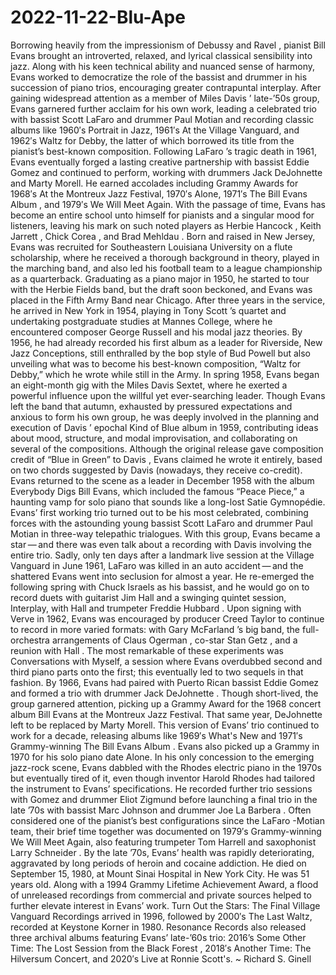# 2022-11-22-Blu-Ape

Borrowing heavily from the impressionism of Debussy and Ravel , pianist Bill Evans brought an introverted, relaxed, and lyrical classical sensibility into jazz. Along with his keen technical ability and nuanced sense of harmony, Evans worked to democratize the role of the bassist and drummer in his succession of piano trios, encouraging greater contrapuntal interplay. After gaining widespread attention as a member of Miles Davis ’ late-’50s group, Evans garnered further acclaim for his own work, leading a celebrated trio with bassist Scott LaFaro and drummer Paul Motian and recording classic albums like 1960′s Portrait in Jazz, 1961′s At the Village Vanguard, and 1962′s Waltz for Debby, the latter of which borrowed its title from the pianist’s best-known composition. Following LaFaro ’s tragic death in 1961, Evans eventually forged a lasting creative partnership with bassist Eddie Gomez and continued to perform, working with drummers Jack DeJohnette and Marty Morell. He earned accolades including Grammy Awards for 1968′s At the Montreux Jazz Festival, 1970′s Alone, 1971′s The Bill Evans Album , and 1979′s We Will Meet Again. With the passage of time, Evans has become an entire school unto himself for pianists and a singular mood for listeners, leaving his mark on such noted players as Herbie Hancock , Keith Jarrett , Chick Corea , and Brad Mehldau . Born and raised in New Jersey, Evans was recruited for Southeastern Louisiana University on a flute scholarship, where he received a thorough background in theory, played in the marching band, and also led his football team to a league championship as a quarterback. Graduating as a piano major in 1950, he started to tour with the Herbie Fields band, but the draft soon beckoned, and Evans was placed in the Fifth Army Band near Chicago. After three years in the service, he arrived in New York in 1954, playing in Tony Scott ’s quartet and undertaking postgraduate studies at Mannes College, where he encountered composer George Russell and his modal jazz theories. By 1956, he had already recorded his first album as a leader for Riverside, New Jazz Conceptions, still enthralled by the bop style of Bud Powell but also unveiling what was to become his best-known composition, “Waltz for Debby,” which he wrote while still in the Army. In spring 1958, Evans began an eight-month gig with the Miles Davis Sextet, where he exerted a powerful influence upon the willful yet ever-searching leader. Though Evans left the band that autumn, exhausted by pressured expectations and anxious to form his own group, he was deeply involved in the planning and execution of Davis ’ epochal Kind of Blue album in 1959, contributing ideas about mood, structure, and modal improvisation, and collaborating on several of the compositions. Although the original release gave composition credit of “Blue in Green” to Davis , Evans claimed he wrote it entirely, based on two chords suggested by Davis (nowadays, they receive co-credit). Evans returned to the scene as a leader in December 1958 with the album Everybody Digs Bill Evans, which included the famous “Peace Piece,” a haunting vamp for solo piano that sounds like a long-lost Satie Gymnopédie. Evans’ first working trio turned out to be his most celebrated, combining forces with the astounding young bassist Scott LaFaro and drummer Paul Motian in three-way telepathic trialogues. With this group, Evans became a star — and there was even talk about a recording with Davis involving the entire trio. Sadly, only ten days after a landmark live session at the Village Vanguard in June 1961, LaFaro was killed in an auto accident — and the shattered Evans went into seclusion for almost a year. He re-emerged the following spring with Chuck Israels as his bassist, and he would go on to record duets with guitarist Jim Hall and a swinging quintet session, Interplay, with Hall and trumpeter Freddie Hubbard . Upon signing with Verve in 1962, Evans was encouraged by producer Creed Taylor to continue to record in more varied formats: with Gary McFarland ’s big band, the full-orchestra arrangements of Claus Ogerman , co-star Stan Getz , and a reunion with Hall . The most remarkable of these experiments was Conversations with Myself, a session where Evans overdubbed second and third piano parts onto the first; this eventually led to two sequels in that fashion. By 1966, Evans had paired with Puerto Rican bassist Eddie Gomez and formed a trio with drummer Jack DeJohnette . Though short-lived, the group garnered attention, picking up a Grammy Award for the 1968 concert album Bill Evans at the Montreux Jazz Festival. That same year, DeJohnette left to be replaced by Marty Morell. This version of Evans’ trio continued to work for a decade, releasing albums like 1969′s What's New and 1971′s Grammy-winning The Bill Evans Album . Evans also picked up a Grammy in 1970 for his solo piano date Alone. In his only concession to the emerging jazz-rock scene, Evans dabbled with the Rhodes electric piano in the 1970s but eventually tired of it, even though inventor Harold Rhodes had tailored the instrument to Evans’ specifications. He recorded further trio sessions with Gomez and drummer Eliot Zigmund before launching a final trio in the late ’70s with bassist Marc Johnson and drummer Joe La Barbera . Often considered one of the pianist’s best configurations since the LaFaro -Motian team, their brief time together was documented on 1979′s Grammy-winning We Will Meet Again, also featuring trumpeter Tom Harrell and saxophonist Larry Schneider . By the late ’70s, Evans’ health was rapidly deteriorating, aggravated by long periods of heroin and cocaine addiction. He died on September 15, 1980, at Mount Sinai Hospital in New York City. He was 51 years old. Along with a 1994 Grammy Lifetime Achievement Award, a flood of unreleased recordings from commercial and private sources helped to further elevate interest in Evans’ work. Turn Out the Stars: The Final Village Vanguard Recordings arrived in 1996, followed by 2000′s The Last Waltz, recorded at Keystone Korner in 1980. Resonance Records also released three archival albums featuring Evans’ late-’60s trio: 2016’s Some Other Time: The Lost Session from the Black Forest , 2018′s Another Time: The Hilversum Concert, and 2020′s Live at Ronnie Scott's. ~ Richard S. Ginell
